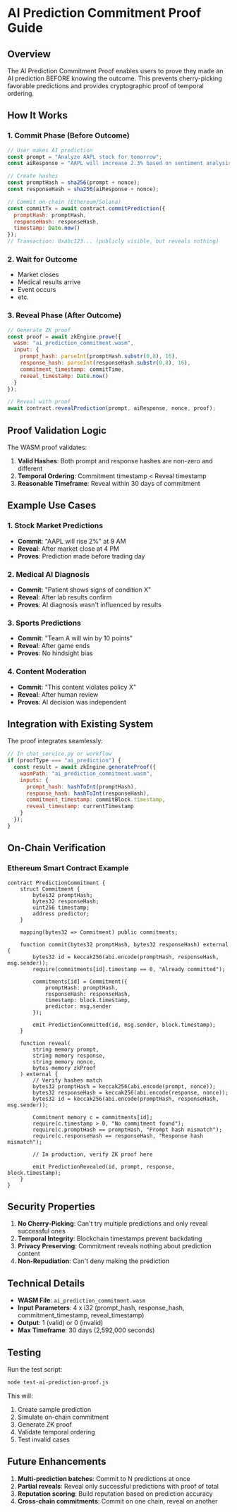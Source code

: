 # AI Prediction Commitment Proof Guide

## Overview

The AI Prediction Commitment Proof enables users to prove they made an AI prediction BEFORE knowing the outcome. This prevents cherry-picking favorable predictions and provides cryptographic proof of temporal ordering.

## How It Works

### 1. Commit Phase (Before Outcome)
```javascript
// User makes AI prediction
const prompt = "Analyze AAPL stock for tomorrow";
const aiResponse = "AAPL will increase 2.3% based on sentiment analysis";

// Create hashes
const promptHash = sha256(prompt + nonce);
const responseHash = sha256(aiResponse + nonce);

// Commit on-chain (Ethereum/Solana)
const commitTx = await contract.commitPrediction({
  promptHash: promptHash,
  responseHash: responseHash,
  timestamp: Date.now()
});
// Transaction: 0xabc123... (publicly visible, but reveals nothing)
```

### 2. Wait for Outcome
- Market closes
- Medical results arrive  
- Event occurs
- etc.

### 3. Reveal Phase (After Outcome)
```javascript
// Generate ZK proof
const proof = await zkEngine.prove({
  wasm: "ai_prediction_commitment.wasm",
  input: {
    prompt_hash: parseInt(promptHash.substr(0,8), 16),
    response_hash: parseInt(responseHash.substr(0,8), 16),
    commitment_timestamp: commitTime,
    reveal_timestamp: Date.now()
  }
});

// Reveal with proof
await contract.revealPrediction(prompt, aiResponse, nonce, proof);
```

## Proof Validation Logic

The WASM proof validates:
1. **Valid Hashes**: Both prompt and response hashes are non-zero and different
2. **Temporal Ordering**: Commitment timestamp < Reveal timestamp
3. **Reasonable Timeframe**: Reveal within 30 days of commitment

## Example Use Cases

### 1. Stock Market Predictions
- **Commit**: "AAPL will rise 2%" at 9 AM
- **Reveal**: After market close at 4 PM
- **Proves**: Prediction made before trading day

### 2. Medical AI Diagnosis
- **Commit**: "Patient shows signs of condition X"
- **Reveal**: After lab results confirm
- **Proves**: AI diagnosis wasn't influenced by results

### 3. Sports Predictions
- **Commit**: "Team A will win by 10 points"
- **Reveal**: After game ends
- **Proves**: No hindsight bias

### 4. Content Moderation
- **Commit**: "This content violates policy X"
- **Reveal**: After human review
- **Proves**: AI decision was independent

## Integration with Existing System

The proof integrates seamlessly:

```javascript
// In chat_service.py or workflow
if (proofType === "ai_prediction") {
  const result = await zkEngine.generateProof({
    wasmPath: "ai_prediction_commitment.wasm",
    inputs: {
      prompt_hash: hashToInt(promptHash),
      response_hash: hashToInt(responseHash),
      commitment_timestamp: commitBlock.timestamp,
      reveal_timestamp: currentTimestamp
    }
  });
}
```

## On-Chain Verification

### Ethereum Smart Contract Example
```solidity
contract PredictionCommitment {
    struct Commitment {
        bytes32 promptHash;
        bytes32 responseHash;
        uint256 timestamp;
        address predictor;
    }
    
    mapping(bytes32 => Commitment) public commitments;
    
    function commit(bytes32 promptHash, bytes32 responseHash) external {
        bytes32 id = keccak256(abi.encode(promptHash, responseHash, msg.sender));
        require(commitments[id].timestamp == 0, "Already committed");
        
        commitments[id] = Commitment({
            promptHash: promptHash,
            responseHash: responseHash,
            timestamp: block.timestamp,
            predictor: msg.sender
        });
        
        emit PredictionCommitted(id, msg.sender, block.timestamp);
    }
    
    function reveal(
        string memory prompt,
        string memory response,
        string memory nonce,
        bytes memory zkProof
    ) external {
        // Verify hashes match
        bytes32 promptHash = keccak256(abi.encode(prompt, nonce));
        bytes32 responseHash = keccak256(abi.encode(response, nonce));
        bytes32 id = keccak256(abi.encode(promptHash, responseHash, msg.sender));
        
        Commitment memory c = commitments[id];
        require(c.timestamp > 0, "No commitment found");
        require(c.promptHash == promptHash, "Prompt hash mismatch");
        require(c.responseHash == responseHash, "Response hash mismatch");
        
        // In production, verify ZK proof here
        
        emit PredictionRevealed(id, prompt, response, block.timestamp);
    }
}
```

## Security Properties

1. **No Cherry-Picking**: Can't try multiple predictions and only reveal successful ones
2. **Temporal Integrity**: Blockchain timestamps prevent backdating
3. **Privacy Preserving**: Commitment reveals nothing about prediction content
4. **Non-Repudiation**: Can't deny making the prediction

## Technical Details

- **WASM File**: `ai_prediction_commitment.wasm`
- **Input Parameters**: 4 x i32 (prompt_hash, response_hash, commitment_timestamp, reveal_timestamp)
- **Output**: 1 (valid) or 0 (invalid)
- **Max Timeframe**: 30 days (2,592,000 seconds)

## Testing

Run the test script:
```bash
node test-ai-prediction-proof.js
```

This will:
1. Create sample prediction
2. Simulate on-chain commitment
3. Generate ZK proof
4. Validate temporal ordering
5. Test invalid cases

## Future Enhancements

1. **Multi-prediction batches**: Commit to N predictions at once
2. **Partial reveals**: Reveal only successful predictions with proof of total
3. **Reputation scoring**: Build reputation based on prediction accuracy
4. **Cross-chain commitments**: Commit on one chain, reveal on another